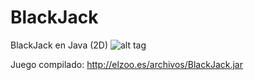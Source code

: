 # BlackJack
BlackJack en Java (2D)
![alt tag](http://elzoo.es/archivos/blackjack.png)

Juego compilado: http://elzoo.es/archivos/BlackJack.jar
